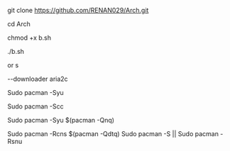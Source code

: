 git clone https://github.com/RENAN029/Arch.git

cd Arch

chmod +x b.sh

./b.sh

or s

--downloader aria2c

Sudo pacman -Syu

Sudo pacman -Scc

Sudo pacman -Syu $(pacman -Qnq)

Sudo pacman -Rcns $(pacman -Qdtq)
Sudo pacman -S || Sudo pacman -Rsnu
